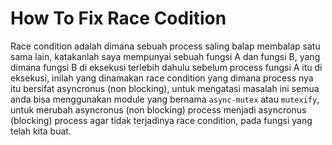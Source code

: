 # How To Fix Race Codition

Race condition adalah dimana sebuah process saling balap membalap satu sama lain, katakanlah saya mempunyai sebuah fungsi A dan fungsi B, yang dimana fungsi B di eksekusi terlebih dahulu sebelum process fungsi A itu di eksekusi, inilah yang dinamakan race condition yang dimana process nya itu bersifat asyncronus (non blocking), untuk mengatasi masalah ini semua anda bisa menggunakan module yang bernama `async-mutex` atau `mutexify`, untuk merubah asyncronus (non blocking) process menjadi asyncronus (blocking) process agar tidak terjadinya race condition, pada fungsi yang telah kita buat.